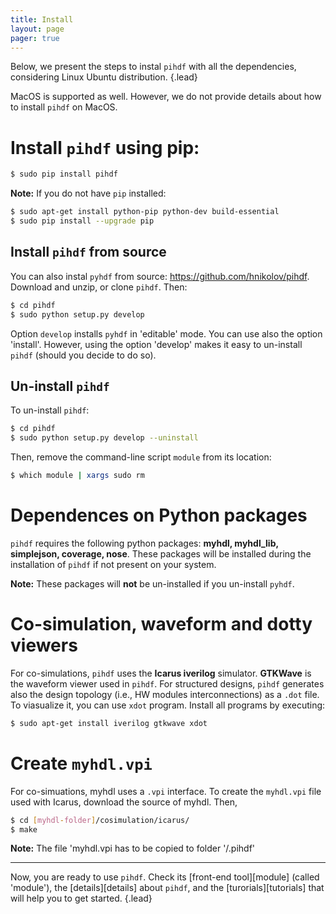 ```yaml
---
title: Install
layout: page 
pager: true
---
```


Below, we present the steps to instal `pihdf` with all the dependencies, considering Linux Ubuntu distribution.
{.lead}

MacOS is supported as well. However, we do not provide details about how to install `pihdf` on MacOS.

Install `pihdf` using pip:
==========================

```.bash
$ sudo pip install pihdf
```

__Note:__ If you do not have `pip` installed:
```.bash
$ sudo apt-get install python-pip python-dev build-essential 
$ sudo pip install --upgrade pip 
```

Install `pihdf` from source
---------------------------

You can also instal `pyhdf` from source: <https://github.com/hnikolov/pihdf>. Download and unzip, or clone `pihdf`. Then:
```.bash
$ cd pihdf
$ sudo python setup.py develop
```

Option `develop` installs `pyhdf` in 'editable' mode. You can use also the option 'install'. However, using the option 'develop' makes it easy to un-install `pihdf` (should you decide to do so).

Un-install ``pihdf``
--------------------

To un-install ``pihdf``:
```.bash
$ cd pihdf
$ sudo python setup.py develop --uninstall
```

Then, remove the command-line script ``module`` from its location:
```.bash
$ which module | xargs sudo rm
```


Dependences on Python packages
==============================
`pihdf` requires the following python packages: __myhdl, myhdl_lib, simplejson, coverage, nose__. 
These packages will be installed during the installation of `pihdf` if not present on your system. 

__Note:__ These packages will __not__ be un-installed if you un-install `pyhdf`.


Co-simulation, waveform and dotty viewers
=========================================
For co-simulations, `pihdf` uses the __Icarus iverilog__ simulator. __GTKWave__ is the waveform viewer used in `pihdf`. For structured designs, `pihdf` generates also the design topology (i.e., HW modules interconnections) as a `.dot` file. To viasualize it, you can use `xdot` program. Install all programs by executing:

```.bash
$ sudo apt-get install iverilog gtkwave xdot
```

Create `myhdl.vpi`
==================
For co-simuations, myhdl uses a `.vpi` interface. To create the `myhdl.vpi` file used with Icarus, download the source of myhdl. Then,

```.bash
$ cd [myhdl-folder]/cosimulation/icarus/
$ make 
```

__Note:__ The file 'myhdl.vpi has to be copied to folder '/.pihdf'


* * *
Now, you are ready to use `pihdf`. Check its [front-end tool][module] (called 'module'), the [details][details] about `pihdf`, and the [turorials][tutorials] that will help you to get started.
{.lead}

